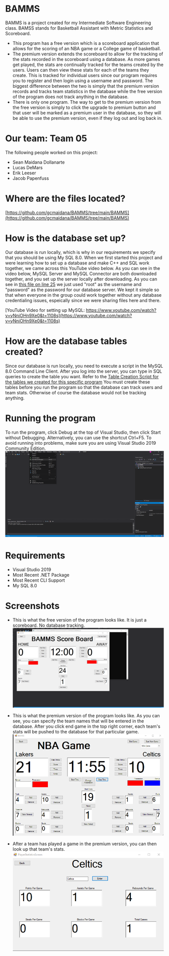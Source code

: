 # BAMMS
BAMMS is a project created for my Intermediate Software Engineering class. BAMSS stands for Basketball Assistant with Metric Statistics and Scoreboard.
* This program has a free version which is a scoreboard application that allows for the scoring of an NBA game or a College game of basketball.
* The premium version extends the scoreboard to allow for the tracking of the stats recorded in the scoreboard using a database. As more games get
played, the stats are continually tracked for the teams created by the users. Users can then view these stats for each of the teams they create. This is tracked
for individual users since our program requires you to register and then login using a username and password. The biggest difference between the two is simply that the premium version records and tracks team statistics in the database while the free version of the program does not track anything in the database.
* There is only one program. The way to get to the premium version from the free version is simply to click the upgrade to premium button and that user will be marked as a premium user in the database, so they will be able to use the premium version, even if they log out and log back in.

# Our team: Team 05

The following people worked on this project:
* Sean Maidana Dollanarte
* Lucas DeMars
* Erik Leeser
* Jacob Papenfuss

# Where are the files located? 
[https://github.com/gcmaidana/BAMMS/tree/main/BAMMS](https://github.com/gcmaidana/BAMMS/tree/main/BAMMS)

# How is the database set up?
Our database is run locally, which is why in our requirements we specify that you should be using My SQL 8.0. When we first started this project and were learning how to set up a database and make C++ and SQL work together, we came across this YouTube video below. As you can see in the video below, MySQL Server and MySQL Connector are both downloaded together, and you set up the server locally after downloading. As you can see in [this file on line 25](https://github.com/gcmaidana/BAMMS/blob/main/BAMMS/DBManager.cpp) we just used "root" as the username and "password" as the password for our database server. We kept it simple so that when everyone in the group could work together without any database credentialing issues, espeically since we were sharing files here and there.

[YouTube Video for setting up MySQL: https://www.youtube.com/watch?v=yNniOHn9Xe0&t=1108s](https://www.youtube.com/watch?v=yNniOHn9Xe0&t=1108s)

# How are the database tables created?
Since our database is run locally, you need to execute a script in the MySQL 8.0 Command Line Client. After you log into the server, you can type in SQL queries to create the table you want. Refer to the [Table Creation Script for the tables we created for this specific program](https://github.com/gcmaidana/BAMMS/blob/main/BAMMS/TableCreationScript.cpp) You must create these tables before you run the program so that the database can track users and team stats. Otherwise of course the database would not be tracking anything.

# Running the program
To run the program, click Debug at the top of Visual Studio, then click Start without Debugging. Alternatively, you can use the shortcut Ctrl+F5. To avoid running into 
problems, make sure you are using Visual Studio 2019 Community Edition.
![Screenshot](a17d47221785ec413ed2706db4cff4d0.png)


# Requirements

* Visual Studio 2019
* Most Recent .NET Package
* Most Recent CLI Support
* My SQL 8.0

# Screenshots

* This is what the free version of the program looks like. It is just a scoreboard. No database tracking.
![Screenshot](free.png)

* This is what the premium version of the program looks like. As you can see, you can specify the team names that will be entered in the database. After you click end game in the top right corner, each team's stats will be pushed to the database for that particular game.
![Screenshot](premium.png)

* After a team has played a game in the premium version, you can then look up that team's stats.
![Screenshot](premiumstats.png)




